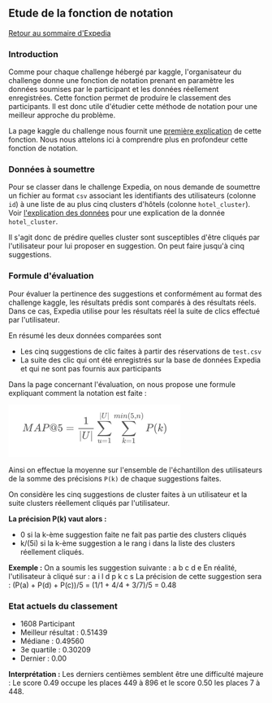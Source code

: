 ## Etude de la fonction de notation

[Retour au sommaire d'Expedia](expedia_sommaire.md)

### Introduction

Comme pour chaque challenge hébergé par kaggle, l'organisateur du challenge donne une fonction de notation prenant en paramètre les données soumises par le participant et les données réellement enregistrées. Cette fonction permet de produire le classement des participants. Il est donc utile d'étudier cette méthode de notation pour une meilleur approche du problème.

La page kaggle du challenge nous fournit une [première explication](https://www.kaggle.com/c/expedia-hotel-recommendations/details/evaluation) de cette fonction. Nous nous attelons ici à comprendre plus en profondeur cette fonction de notation.

### Données à soumettre

Pour se classer dans le challenge Expedia, on nous demande de soumettre un fichier au format `csv` associant les identifiants des utilisateurs (colonne `id`) à une liste de au plus cinq clusters d'hôtels (colonne `hotel_cluster`). Voir [l'explication des données](expedia_data.md#informations-sur-lhôtel) pour une explication de la donnée `hotel_cluster`.

Il s'agit donc de prédire quelles cluster sont susceptibles d'être cliqués par l'utilisateur pour lui proposer en suggestion. On peut faire jusqu'à cinq suggestions.

### Formule d'évaluation

Pour évaluer la pertinence des suggestions et conformément au format des challenge kaggle, les résultats prédis sont comparés à des résultats réels. Dans ce cas, Expedia utilise pour les résultats réel la suite de clics effectué par l'utilisateur.

En résumé les deux données comparées sont
* Les cinq suggestions de clic faites à partir des réservations de `test.csv`
* La suite des clic qui ont été enregistrés sur la base de données Expedia et qui ne sont pas fournis aux participants

Dans la page concernant l'évaluation, on nous propose une formule expliquant comment la notation est faite : 

![Formule d'évaluation](images/formule_eval_expedia.png)

Ainsi on effectue la moyenne sur l'ensemble de l'échantillon des utilisateurs de la somme des précisions `P(k)` de chaque suggestions faites.

On considère les cinq suggestions de cluster faites à un utilisateur et la suite clusters réellement cliqués par l'utilisateur.

**La précision P(k) vaut alors :**
* 0 si la k-ème suggestion faite ne fait pas partie des clusters cliqués
* k/(5i) si la k-ème suggestion a le rang i dans la liste des clusters réellement cliqués.

**Exemple :**
On a soumis les suggestion suivante : a b c d e
En réalité, l'utilisateur à cliqué sur : a i l d p k c s
La précision de cette suggestion sera : (P(a) + P(d) + P(c))/5 = (1/1 + 4/4 + 3/7)/5 = 0.48

### Etat actuels du classement

* 1608 Participant
* Meilleur résultat : 0.51439
* Médiane : 0.49560
* 3e quartile : 0.30209
* Dernier : 0.00

**Interprétation :** Les derniers centièmes semblent être une difficulté majeure : Le score 0.49 occupe les places 449 à 896 et le score 0.50 les places 7 à 448.
